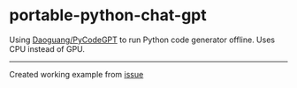 # portable-python-chat-gpt

Using [Daoguang/PyCodeGPT](https://github.com/microsoft/PyCodeGPT) to run Python code generator offline. Uses CPU instead of GPU.

---

Created working example from [issue](https://github.com/microsoft/PyCodeGPT/issues/8)

